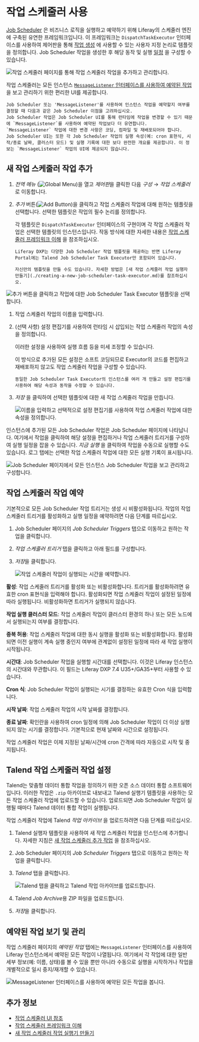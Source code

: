 # 작업 스케줄러 사용

[Job Scheduler](https://github.com/liferay/liferay-portal/tree/master/modules/apps/dispatch) 은 비즈니스 로직을 실행하고 예약하기 위해 Liferay의 스케줄러 엔진에 구축된 유연한 프레임워크입니다. 이 프레임워크는 `DispatchTaskExecutor` 인터페이스를 사용하여 제어판을 통해 [작업 생성](#adding-a-new-job-scheduler-task) 에 사용할 수 있는 사용자 지정 논리로 템플릿을 정의합니다. Job Scheduler 작업을 생성한 후 해당 동작 및 실행 [일정](#scheduling-the-job-scheduler-task) 을 구성할 수 있습니다.

![작업 스케줄러 페이지를 통해 작업 스케줄러 작업을 추가하고 관리합니다.](./using-job-scheduler/images/01.png)

작업 스케줄러는 모든 인스턴스 [`MessageListener` 인터페이스를 사용하여 예약된 작업](#viewing-and-managing-scheduled-jobs) 을 보고 관리하기 위한 편리한 UI를 제공합니다.

```{note}
Job Scheduler 또는 'MessageListener'를 사용하여 인스턴스 작업을 예약할지 여부를 결정할 때 다음과 같은 Job Scheduler 이점을 고려하십시오.
Job Scheduler 작업은 Job Scheduler UI를 통해 런타임에 작업을 변경할 수 있기 때문에 `MessageListener`를 사용하여 예약된 작업보다 더 유연합니다. `MessageListener` 작업에 대한 변경 사항은 코딩, 컴파일 및 재배포되어야 합니다. 
Job Scheduler UI는 또한 각 Job Scheduler 작업의 실행 속성(예: cron 표현식, 시작/종료 날짜, 클러스터 모드) 및 실행 기록에 대한 보다 완전한 개요를 제공합니다. 이 정보는 `MessageListener` 작업의 UI에 제공되지 않습니다.
```

## 새 작업 스케줄러 작업 추가

1. *전역 메뉴* (![Global Menu](../../../images/icon-applications-menu.png))을 열고 *제어판*을 클릭한 다음 *구성* &rarr; *작업 스케줄러*로 이동합니다.

1. *추가* 버튼(![Add Button](../../../images/icon-add.png))을 클릭하고 작업 스케줄러 작업에 대해 원하는 템플릿을 선택합니다. 선택한 템플릿은 작업의 필수 논리를 정의합니다.
   
   각 템플릿은 `DispatchTaskExecutor` 인터페이스의 구현이며 각 작업 스케줄러 작업은 선택한 템플릿의 인스턴스입니다. 작동 방식에 대한 자세한 내용은 [작업 스케줄러 프레임워크 이해](./understanding-the-job-scheduler-framework.md) 을 참조하십시오. 

   ```{note}
   Liferay DXP는 다양한 Job Scheduler 작업 템플릿을 제공하는 반면 Liferay Portal에는 Talend Job Scheduler Task Executor만 포함되어 있습니다.

   자신만의 템플릿을 만들 수도 있습니다. 자세한 방법은 [새 작업 스케줄러 작업 실행자 만들기](./creating-a-new-job-scheduler-task-executor.md)를 참조하십시오.
   ```

![추가 버튼을 클릭하고 작업에 대한 Job Scheduler Task Executor 템플릿을 선택합니다.](./using-job-scheduler/images/02.png)

1. 작업 스케줄러 작업의 이름을 입력합니다.

1. (선택 사항) 설정 편집기를 사용하여 런타임 시 삽입되는 작업 스케줄러 작업의 속성을 정의합니다.
   
   이러한 설정을 사용하여 실행 흐름 등을 미세 조정할 수 있습니다.
   
   이 방식으로 추가된 모든 설정은 소프트 코딩되므로 Executor의 코드를 편집하고 재배포하지 않고도 작업 스케줄러 작업을 구성할 수 있습니다. 

   ```{tip}
   동일한 Job Scheduler Task Executor의 인스턴스를 여러 개 만들고 설정 편집기를 사용하여 해당 속성과 동작을 수정할 수 있습니다.
   ```

1. *저장* 을 클릭하여 선택한 템플릿에 대한 새 작업 스케줄러 작업을 만듭니다.
   
   ![이름을 입력하고 선택적으로 설정 편집기를 사용하여 작업 스케줄러 작업에 대한 속성을 정의합니다.](./using-job-scheduler/images/03.png)

인스턴스에 추가된 모든 Job Scheduler 작업은 Job Scheduler 페이지에 나타납니다. 여기에서 작업을 클릭하여 해당 설정을 편집하거나 작업 스케줄러 트리거를 구성하여 실행 일정을 잡을 수 있습니다. *지금 실행* 을 클릭하여 작업을 수동으로 실행할 수도 있습니다. 로그 탭에는 선택한 작업 스케줄러 작업에 대한 모든 실행 기록이 표시됩니다.

![Job Scheduler 페이지에서 모든 인스턴스 Job Scheduler 작업을 보고 관리하고 구성합니다.](./using-job-scheduler/images/04.png)

## 작업 스케줄러 작업 예약

기본적으로 모든 Job Scheduler 작업 트리거는 생성 시 비활성화됩니다. 작업의 작업 스케줄러 트리거를 활성화하고 실행 일정을 예약하려면 다음 단계를 따르십시오.

1. Job Scheduler 페이지의 *Job Scheduler Triggers* 탭으로 이동하고 원하는 작업을 클릭합니다.

1. *작업 스케줄러 트리거* 탭을 클릭하고 아래 필드를 구성합니다.

1. *저장*을 클릭합니다.
   
   ![작업 스케줄러 작업이 실행되는 시간을 예약합니다.](./using-job-scheduler/images/05.png)

**활성**: 작업 스케줄러 트리거를 활성화 또는 비활성화합니다. 트리거를 활성화하려면 유효한 cron 표현식을 입력해야 합니다. 활성화되면 작업 스케줄러 작업이 설정된 일정에 따라 실행됩니다. 비활성화하면 트리거가 실행되지 않습니다.

**작업 실행 클러스터 모드**: 작업 스케줄러 작업이 클러스터 환경의 하나 또는 모든 노드에서 실행되는지 여부를 결정합니다.

**중복 허용**: 작업 스케줄러 작업에 대한 동시 실행을 활성화 또는 비활성화합니다. 활성화되면 이전 실행이 계속 실행 중인지 여부에 관계없이 설정된 일정에 따라 새 작업 실행이 시작됩니다.

**시간대**: Job Scheduler 작업을 실행할 시간대를 선택합니다. 이것은 Liferay 인스턴스의 시간대와 무관합니다. 이 필드는 Liferay DXP 7.4 U35+/GA35+부터 사용할 수 있습니다.  

**Cron 식**: Job Scheduler 작업이 실행되는 시기를 결정하는 유효한 Cron 식을 입력합니다.

**시작 날짜**: 작업 스케줄러 작업의 시작 날짜를 결정합니다.

**종료 날짜**: 확인란을 사용하여 cron 일정에 의해 Job Scheduler 작업이 더 이상 실행되지 않는 시기를 결정합니다. 기본적으로 현재 날짜와 시간으로 설정됩니다.

작업 스케줄러 작업은 이제 지정된 날짜/시간에 cron 간격에 따라 자동으로 시작 및 중지됩니다.

## Talend 작업 스케줄러 작업 설정

Talend는 맞춤형 데이터 통합 작업을 정의하기 위한 오픈 소스 데이터 통합 소프트웨어입니다. 이러한 작업은 `.zip` 아카이브로 내보내고 Talend 실행기 템플릿을 사용하는 모든 작업 스케줄러 작업에 업로드할 수 있습니다. 업로드되면 Job Scheduler 작업이 실행될 때마다 Talend 데이터 통합 작업이 실행됩니다.

작업 스케줄러 작업에 Talend *작업 아카이브* 을 업로드하려면 다음 단계를 따르십시오.

1. Talend 실행자 템플릿을 사용하여 새 작업 스케줄러 작업을 인스턴스에 추가합니다. 자세한 지침은 [새 작업 스케줄러 추가 작업](#adding-a-new-job-scheduler-task) 을 참조하십시오.

1. Job Scheduler 페이지의 *Job Scheduler Triggers* 탭으로 이동하고 원하는 작업을 클릭합니다.

1. *Talend* 탭을 클릭합니다.
   
   ![Talend 탭을 클릭하고 Talend 작업 아카이브를 업로드합니다.](./using-job-scheduler/images/06.png)

1. Talend *Job Archive*용 ZIP 파일을 업로드합니다.

1. *저장*을 클릭합니다.

## 예약된 작업 보기 및 관리

작업 스케줄러 페이지의 *예약된 작업* 탭에는 `MessageListener` 인터페이스를 사용하여 Liferay 인스턴스에서 예약된 모든 작업이 나열됩니다. 여기에서 각 작업에 대한 일반 세부 정보(예: 이름, 상태)를 볼 수 있을 뿐만 아니라 수동으로 실행을 시작하거나 작업을 개별적으로 일시 중지/재개할 수 있습니다.

![MessageListener 인터페이스를 사용하여 예약된 모든 작업을 봅니다.](./using-job-scheduler/images/07.png)

## 추가 정보

* [작업 스케줄러 UI 참조](./job-scheduler-ui-reference.md)
* [작업 스케줄러 프레임워크 이해](./understanding-the-job-scheduler-framework.md)
* [새 작업 스케줄러 작업 실행기 만들기](./creating-a-new-job-scheduler-task-executor.md)
